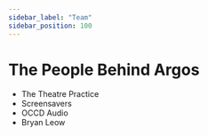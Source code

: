 ```yaml
---
sidebar_label: "Team"
sidebar_position: 100
---
```


# The People Behind Argos

- The Theatre Practice
- Screensavers
- OCCD Audio
- Bryan Leow
